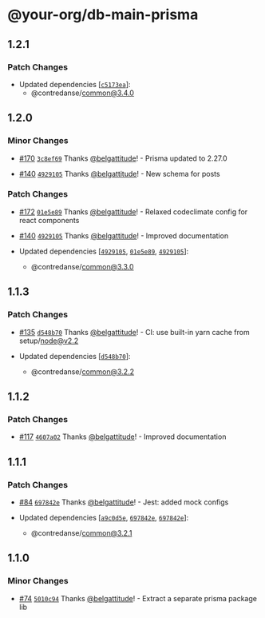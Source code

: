 # @your-org/db-main-prisma

## 1.2.1

### Patch Changes

- Updated dependencies [[`c5173ea`](https://github.com/contredanse/life-art/commit/c5173ea4d9ae5f476c0434ad25a6ff7735350e06)]:
  - @contredanse/common@3.4.0

## 1.2.0

### Minor Changes

- [#170](https://github.com/contredanse/life-art/pull/170) [`3c8ef69`](https://github.com/contredanse/life-art/commit/3c8ef6900120557fae33ff565595f8fe2b9628a9) Thanks [@belgattitude](https://github.com/belgattitude)! - Prisma updated to 2.27.0

* [#140](https://github.com/contredanse/life-art/pull/140) [`4929105`](https://github.com/contredanse/life-art/commit/4929105635b9bfd460a5653ceb8cb05353bb9a8f) Thanks [@belgattitude](https://github.com/belgattitude)! - New schema for posts

### Patch Changes

- [#172](https://github.com/contredanse/life-art/pull/172) [`01e5e89`](https://github.com/contredanse/life-art/commit/01e5e89e028029c5ef415f2f825d022f96a97fd4) Thanks [@belgattitude](https://github.com/belgattitude)! - Relaxed codeclimate config for react components

* [#140](https://github.com/contredanse/life-art/pull/140) [`4929105`](https://github.com/contredanse/life-art/commit/4929105635b9bfd460a5653ceb8cb05353bb9a8f) Thanks [@belgattitude](https://github.com/belgattitude)! - Improved documentation

* Updated dependencies [[`4929105`](https://github.com/contredanse/life-art/commit/4929105635b9bfd460a5653ceb8cb05353bb9a8f), [`01e5e89`](https://github.com/contredanse/life-art/commit/01e5e89e028029c5ef415f2f825d022f96a97fd4), [`4929105`](https://github.com/contredanse/life-art/commit/4929105635b9bfd460a5653ceb8cb05353bb9a8f)]:
  - @contredanse/common@3.3.0

## 1.1.3

### Patch Changes

- [#135](https://github.com/contredanse/life-art/pull/135) [`d548b70`](https://github.com/contredanse/life-art/commit/d548b70b53baaa67d6de4e8a7c6254b59db3ced3) Thanks [@belgattitude](https://github.com/belgattitude)! - CI: use built-in yarn cache from setup/node@v2.2

- Updated dependencies [[`d548b70`](https://github.com/contredanse/life-art/commit/d548b70b53baaa67d6de4e8a7c6254b59db3ced3)]:
  - @contredanse/common@3.2.2

## 1.1.2

### Patch Changes

- [#117](https://github.com/contredanse/life-art/pull/117) [`4607a02`](https://github.com/contredanse/life-art/commit/4607a02d91e87134f306d25dfeabdba9c83b3837) Thanks [@belgattitude](https://github.com/belgattitude)! - Improved documentation

## 1.1.1

### Patch Changes

- [#84](https://github.com/contredanse/life-art/pull/84) [`697842e`](https://github.com/contredanse/life-art/commit/697842e913bd7164b21b51c9c9adb943b0904293) Thanks [@belgattitude](https://github.com/belgattitude)! - Jest: added mock configs

- Updated dependencies [[`a9c0d5e`](https://github.com/contredanse/life-art/commit/a9c0d5e2651732ab23f1a335acddd23aef5a6b88), [`697842e`](https://github.com/contredanse/life-art/commit/697842e913bd7164b21b51c9c9adb943b0904293), [`697842e`](https://github.com/contredanse/life-art/commit/697842e913bd7164b21b51c9c9adb943b0904293)]:
  - @contredanse/common@3.2.1

## 1.1.0

### Minor Changes

- [#74](https://github.com/contredanse/life-art/pull/74) [`5010c94`](https://github.com/contredanse/life-art/commit/5010c944162165ab47923718a9ccaf1cafc419ee) Thanks [@belgattitude](https://github.com/belgattitude)! - Extract a separate prisma package lib
